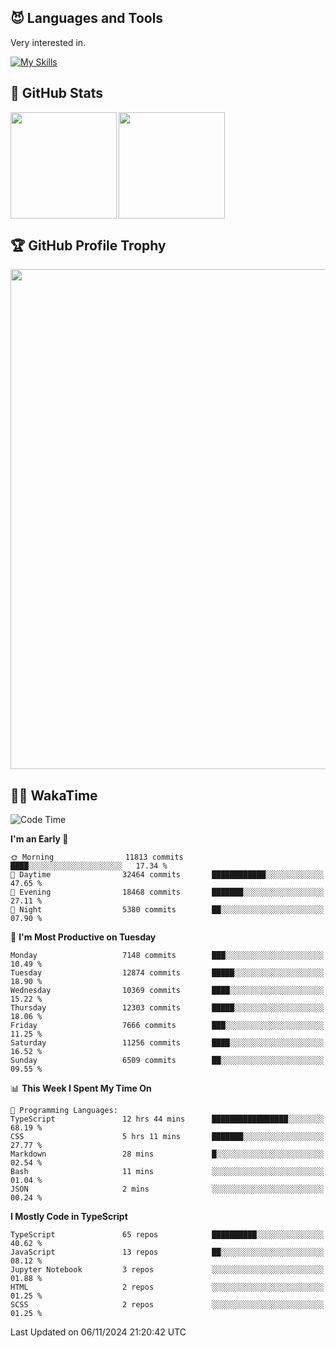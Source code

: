<!-- # Hi there <img width="35" src="https://user-images.githubusercontent.com/50891407/148686885-0fefeb76-4cf6-473a-9e3e-889ce5513450.gif" /> I'm Yuta Ohira -->

<!-- ![alesion30](https://github.com/Alesion30/Alesion30/assets/50891407/5814fd76-9743-4cf8-89ff-b2be2fd49fb6) -->


<!--
[![Likes](https://badgen.org/img/zenn/alesion/likes?style=for-the-badge)](https://zenn.dev/alesion)
[![Followers](https://badgen.org/img/zenn/alesion/followers?style=for-the-badge)](https://zenn.dev/alesion)
[![Articles](https://badgen.org/img/zenn/alesion/articles?style=for-the-badge)](https://zenn.dev/alesion)
[![Books](https://badgen.org/img/zenn/alesion/books?style=for-the-badge)](https://zenn.dev/alesion?tab=books)
[![Scraps](https://badgen.org/img/zenn/alesion/scraps?style=for-the-badge)](https://zenn.dev/alesion?tab=scraps)

[![Contributions](https://badgen.org/img/qiita/alesion30/contributions?style=for-the-badge)](https://qiita.com/alesion30)
[![Followers](https://badgen.org/img/qiita/alesion30/followers?style=for-the-badge)](https://qiita.com/alesion30)
[![Articles](https://badgen.org/img/qiita/alesion30/articles?style=for-the-badge)](https://qiita.com/alesion30)
-->

<!-- <p align="left"> -->
  <!-- GitHub -->
<!--   <a href="https://github.com/alesion30/alesion30/">
    <img src="https://komarev.com/ghpvc/?username=alesion30" alt="alesion30" />
  </a>
  <a href="https://github.com/alesion30">
    <img height="20" src="https://img.shields.io/github/followers/alesion30?label=follow&logo=github&style=flat" />
  </a> -->
  <!-- Zenn -->
<!--   <a href="https://zenn.dev/alesion">
    <img src="https://zenn.badge.nikaera.com/s/alesion/likes?style=flat" alt="alesion likes" />
  </a>
  <a href="https://zenn.dev/alesion/articles">
    <img src="https://zenn.badge.nikaera.com/s/alesion/articles?style=flat" alt="alesion articles" />
  </a>
  <a href="https://zenn.dev/alesion/followers">
    <img src="https://zenn.badge.nikaera.com/s/alesion/followers?style=flat" alt="alesion followers" />
  </a>
  <a href="https://zenn.dev/alesion/books">
    <img src="https://zenn.badge.nikaera.com/s/alesion/books?style=flat" alt="alesion books" />
  </a>
  <a href="https://zenn.dev/alesion/scraps">
    <img src="https://zenn.badge.nikaera.com/s/alesion/scraps?style=flat" alt="alesion scraps" />
  </a> -->
  <!-- qiita -->
<!--   <a href="http://qiita.com/Alesion30">
    <img height="20" src="https://qiita-badge.apiapi.app/s/Alesion30/posts.svg" />
  </a>
    <img height="20" src="https://qiita-badge.apiapi.app/s/Alesion30/contributions.svg" />
  </a> -->
<!-- </p> -->

## 😈 Languages and Tools

Very interested in.

[![My Skills](https://skillicons.dev/icons?i=react,nextjs,typescript,flutter,firebase)](https://skillicons.dev)

<!-- I can handle a few others. -->

<!-- [![My Skills](https://skillicons.dev/icons?i=javascript,vue,nuxt,redux,electron,express,nodejs,deno,dart,python,flask,php,laravel,wordpress,go,rust,html,css,sass,tailwind,bootstrap,webpack,supabase,aws,dynamodb,mysql,figma,xd,vscode,latex)](https://skillicons.dev) -->

## 💎 GitHub Stats

<div>
  <img height="170" align="left" src="https://github-readme-stats.vercel.app/api?username=Alesion30&count_private=true&show_icons=true&title_color=81A1C1&text_color=ECEFF4&bg_color=2E3440&icon_color=D8DEE9&border_radius=10" />
  <img height="170" src="https://github-readme-stats.vercel.app/api/top-langs/?username=Alesion30&langs_count=8&layout=compact&title_color=81A1C1&text_color=ECEFF4&bg_color=2E3440&icon_color=D8DEE9&border_radius=10" />
</div>


## 🏆 GitHub Profile Trophy

<img width="800" src="https://github-profile-trophy.vercel.app/?username=Alesion30&theme=nord&no-frame=true"/>


## 🧑‍💻 WakaTime

<!--START_SECTION:waka-->
![Code Time](http://img.shields.io/badge/Code%20Time-3%2C748%20hrs%2028%20mins-blue)

**I'm an Early 🐤** 

```text
🌞 Morning                11813 commits       ████░░░░░░░░░░░░░░░░░░░░░   17.34 % 
🌆 Daytime                32464 commits       ████████████░░░░░░░░░░░░░   47.65 % 
🌃 Evening                18468 commits       ███████░░░░░░░░░░░░░░░░░░   27.11 % 
🌙 Night                  5380 commits        ██░░░░░░░░░░░░░░░░░░░░░░░   07.90 % 
```
📅 **I'm Most Productive on Tuesday** 

```text
Monday                   7148 commits        ███░░░░░░░░░░░░░░░░░░░░░░   10.49 % 
Tuesday                  12874 commits       █████░░░░░░░░░░░░░░░░░░░░   18.90 % 
Wednesday                10369 commits       ████░░░░░░░░░░░░░░░░░░░░░   15.22 % 
Thursday                 12303 commits       █████░░░░░░░░░░░░░░░░░░░░   18.06 % 
Friday                   7666 commits        ███░░░░░░░░░░░░░░░░░░░░░░   11.25 % 
Saturday                 11256 commits       ████░░░░░░░░░░░░░░░░░░░░░   16.52 % 
Sunday                   6509 commits        ██░░░░░░░░░░░░░░░░░░░░░░░   09.55 % 
```


📊 **This Week I Spent My Time On** 

```text
💬 Programming Languages: 
TypeScript               12 hrs 44 mins      █████████████████░░░░░░░░   68.19 % 
CSS                      5 hrs 11 mins       ███████░░░░░░░░░░░░░░░░░░   27.77 % 
Markdown                 28 mins             █░░░░░░░░░░░░░░░░░░░░░░░░   02.54 % 
Bash                     11 mins             ░░░░░░░░░░░░░░░░░░░░░░░░░   01.04 % 
JSON                     2 mins              ░░░░░░░░░░░░░░░░░░░░░░░░░   00.24 % 
```

**I Mostly Code in TypeScript** 

```text
TypeScript               65 repos            ██████████░░░░░░░░░░░░░░░   40.62 % 
JavaScript               13 repos            ██░░░░░░░░░░░░░░░░░░░░░░░   08.12 % 
Jupyter Notebook         3 repos             ░░░░░░░░░░░░░░░░░░░░░░░░░   01.88 % 
HTML                     2 repos             ░░░░░░░░░░░░░░░░░░░░░░░░░   01.25 % 
SCSS                     2 repos             ░░░░░░░░░░░░░░░░░░░░░░░░░   01.25 % 
```




 Last Updated on 06/11/2024 21:20:42 UTC
<!--END_SECTION:waka-->

